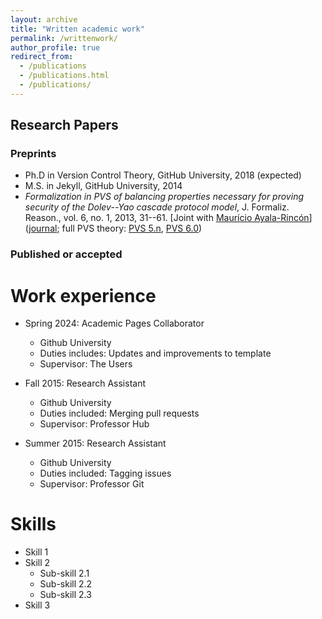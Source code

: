 ```yaml
---
layout: archive
title: "Written academic work"
permalink: /writtenwork/
author_profile: true
redirect_from:
  - /publications
  - /publications.html
  - /publications/
---
```

<link rel="stylesheet" href="/path/to/folder/css/academicons.min.css"/>

Research Papers
------
### Preprints
* Ph.D in Version Control Theory, GitHub University, 2018 (expected)
* M.S. in Jekyll, GitHub University, 2014
* _Formalization in PVS of balancing properties necessary for proving security of the Dolev--Yao cascade protocol model_, J. Formaliz. Reason., vol. 6, no. 1, 2013, 31--61. \[Joint with [Maurício Ayala-Rincón](http://www.mat.unb.br/ayala/)\] ([<i class="ai ai-open-acess icon-pad-right"></i>journal](http://dx.doi.org/10.6092/issn.1972-5787/3720); full PVS theory: [PVS 5.n](http://www.mat.unb.br/ayala/DY_Full_Theory.tgz), [PVS 6.0](http://www.mat.unb.br/ayala/DY_Full_TheoryPVS6.tgz))

### Published or accepted

Work experience
======
* Spring 2024: Academic Pages Collaborator
  * Github University
  * Duties includes: Updates and improvements to template
  * Supervisor: The Users

* Fall 2015: Research Assistant
  * Github University
  * Duties included: Merging pull requests
  * Supervisor: Professor Hub

* Summer 2015: Research Assistant
  * Github University
  * Duties included: Tagging issues
  * Supervisor: Professor Git
  
Skills
======
* Skill 1
* Skill 2
  * Sub-skill 2.1
  * Sub-skill 2.2
  * Sub-skill 2.3
* Skill 3

